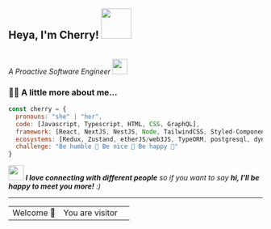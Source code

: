 <h2> Heya, I'm Cherry! <img src="https://media.giphy.com/media/v1.Y2lkPTc5MGI3NjExdWVtdDNvdXFrcHJzcWRwanljaDgxZWE3cDRtand6OXp0ZmI1bzJ6dSZlcD12MV9pbnRlcm5hbF9naWZfYnlfaWQmY3Q9cw/VPnfM9bmR0ZaQo3qtK/giphy.gif" width="60"></h2>
</br><em>A Proactive Software Engineer <img src="https://media.giphy.com/media/mGcNjsfWAjY5AEZNw6/giphy.gif" width="30"> </em></p>


### 🌻🌻 A little more about me...  



```javascript
const cherry = {
  pronouns: "she" | "her",
  code: [Javascript, Typescript, HTML, CSS, GraphQL],
  framework: [React, NextJS, NestJS, Node, TailwindCSS, Styled-Components, Jest],
  ecosystems: [Redux, Zustand, etherJS/web3JS, TypeORM, postgresql, dynamdb, Storybook, Jest, Docker],
  challenge: "Be humble 🌱 Be nice 🌻 Be happy 🌟"
}
```



<em><img src="https://media.giphy.com/media/pODllU6rY4mBo46HBB/giphy.gif" width="30"> <b>I love connecting with different people</b> so if you want to say <b>hi, I'll be happy to meet you more!</b> :)</em>

---

<table>
  <tr>
    <td>Welcome 🌻 </td>
    <td>You are visitor</td>
    <td> <img src="https://profile-counter.glitch.me/heyacherry/count.svg" alt="" /> </td>
  </tr>
</table>

